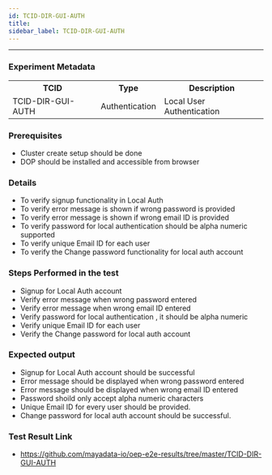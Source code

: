 ```yaml
---
id: TCID-DIR-GUI-AUTH
title: 
sidebar_label: TCID-DIR-GUI-AUTH
---
```

------

### Experiment Metadata

<table>
  <tr>
    <th> TCID </th>
    <th> Type </th>
    <th> Description </th>
  </tr>
  <tr>
    <td> TCID-DIR-GUI-AUTH </td>
    <td> Authentication </td>
    <td> Local User Authentication </td>
  </tr>
</table>

### Prerequisites
- Cluster create setup should be done
- DOP should be installed and accessible from browser

### Details
- To verify signup functionality in Local Auth
- To verify error message is shown if wrong password is provided
- To verify error message is shown if wrong email ID is provided
- To verify password for local authentication should be alpha numeric supported
- To verify unique Email ID for each user
- To verify the Change password functionality for local auth account

### Steps Performed in the test
- Signup for Local Auth account
- Verify error message when wrong password entered
- Verify error message when wrong email ID entered
- Verify password for local authentication , it should be alpha numeric
- Verify unique Email ID for each user
- Verify the Change password for local auth account

### Expected output
- Signup for Local Auth account should be successful
- Error message should be displayed when wrong password entered
- Error message should be displayed when wrong email ID entered
- Password shoild only accept alpha numeric characters
- Unique Email ID for every user should be provided.
- Change password for local auth account should be successful.

### Test Result Link

- https://github.com/mayadata-io/oep-e2e-results/tree/master/TCID-DIR-GUI-AUTH
